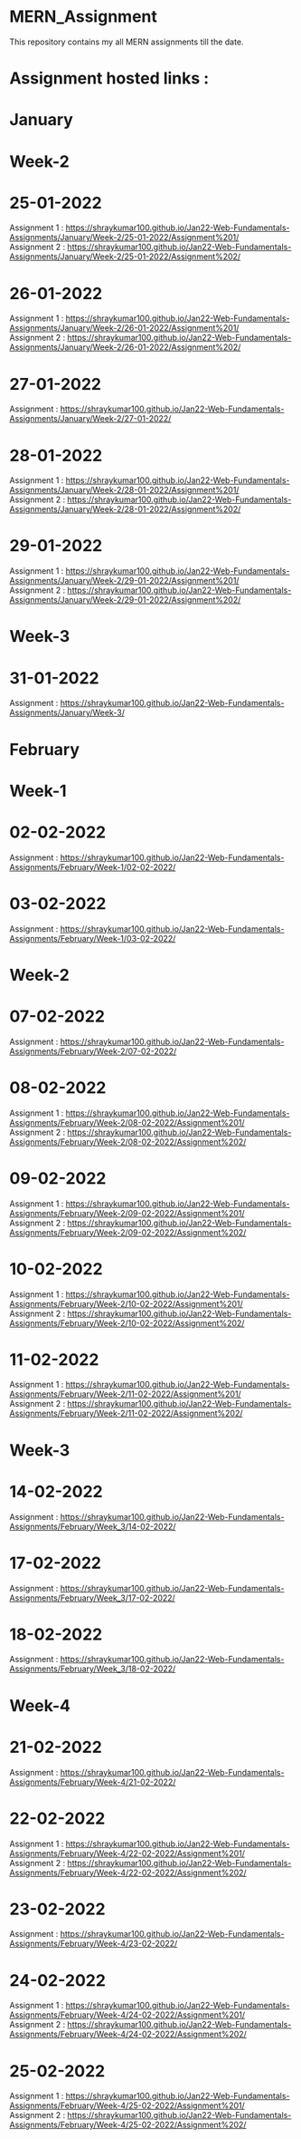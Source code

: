 # MERN_Assignment
This repository contains my all MERN assignments till the date.
# Assignment hosted links :

# January

# Week-2
# 25-01-2022 
Assignment 1 : https://shraykumar100.github.io/Jan22-Web-Fundamentals-Assignments/January/Week-2/25-01-2022/Assignment%201/  
Assignment 2 : https://shraykumar100.github.io/Jan22-Web-Fundamentals-Assignments/January/Week-2/25-01-2022/Assignment%202/

# 26-01-2022
Assignment 1 : https://shraykumar100.github.io/Jan22-Web-Fundamentals-Assignments/January/Week-2/26-01-2022/Assignment%201/  
Assignment 2 : https://shraykumar100.github.io/Jan22-Web-Fundamentals-Assignments/January/Week-2/26-01-2022/Assignment%202/

# 27-01-2022
Assignment : https://shraykumar100.github.io/Jan22-Web-Fundamentals-Assignments/January/Week-2/27-01-2022/

# 28-01-2022
Assignment 1 : https://shraykumar100.github.io/Jan22-Web-Fundamentals-Assignments/January/Week-2/28-01-2022/Assignment%201/  
Assignment 2 : https://shraykumar100.github.io/Jan22-Web-Fundamentals-Assignments/January/Week-2/28-01-2022/Assignment%202/

# 29-01-2022
Assignment 1 : https://shraykumar100.github.io/Jan22-Web-Fundamentals-Assignments/January/Week-2/29-01-2022/Assignment%201/  
Assignment 2 : https://shraykumar100.github.io/Jan22-Web-Fundamentals-Assignments/January/Week-2/29-01-2022/Assignment%202/

# Week-3
# 31-01-2022
Assignment : https://shraykumar100.github.io/Jan22-Web-Fundamentals-Assignments/January/Week-3/

# February

# Week-1

# 02-02-2022
Assignment : https://shraykumar100.github.io/Jan22-Web-Fundamentals-Assignments/February/Week-1/02-02-2022/

# 03-02-2022
Assignment : https://shraykumar100.github.io/Jan22-Web-Fundamentals-Assignments/February/Week-1/03-02-2022/

# Week-2

# 07-02-2022
Assignment : https://shraykumar100.github.io/Jan22-Web-Fundamentals-Assignments/February/Week-2/07-02-2022/

# 08-02-2022
Assignment 1 : https://shraykumar100.github.io/Jan22-Web-Fundamentals-Assignments/February/Week-2/08-02-2022/Assignment%201/  
Assignment 2 : https://shraykumar100.github.io/Jan22-Web-Fundamentals-Assignments/February/Week-2/08-02-2022/Assignment%202/

# 09-02-2022
Assignment 1 : https://shraykumar100.github.io/Jan22-Web-Fundamentals-Assignments/February/Week-2/09-02-2022/Assignment%201/  
Assignment 2 : https://shraykumar100.github.io/Jan22-Web-Fundamentals-Assignments/February/Week-2/09-02-2022/Assignment%202/

# 10-02-2022
Assignment 1 : https://shraykumar100.github.io/Jan22-Web-Fundamentals-Assignments/February/Week-2/10-02-2022/Assignment%201/  
Assignment 2 : https://shraykumar100.github.io/Jan22-Web-Fundamentals-Assignments/February/Week-2/10-02-2022/Assignment%202/

# 11-02-2022
Assignment 1 : https://shraykumar100.github.io/Jan22-Web-Fundamentals-Assignments/February/Week-2/11-02-2022/Assignment%201/  
Assignment 2 : https://shraykumar100.github.io/Jan22-Web-Fundamentals-Assignments/February/Week-2/11-02-2022/Assignment%202/

# Week-3

# 14-02-2022
Assignment : https://shraykumar100.github.io/Jan22-Web-Fundamentals-Assignments/February/Week_3/14-02-2022/
# 17-02-2022
Assignment : https://shraykumar100.github.io/Jan22-Web-Fundamentals-Assignments/February/Week_3/17-02-2022/

# 18-02-2022
Assignment : https://shraykumar100.github.io/Jan22-Web-Fundamentals-Assignments/February/Week_3/18-02-2022/

# Week-4

# 21-02-2022
Assignment : https://shraykumar100.github.io/Jan22-Web-Fundamentals-Assignments/February/Week-4/21-02-2022/

# 22-02-2022
Assignment 1 : https://shraykumar100.github.io/Jan22-Web-Fundamentals-Assignments/February/Week-4/22-02-2022/Assignment%201/  
Assignment 2 : https://shraykumar100.github.io/Jan22-Web-Fundamentals-Assignments/February/Week-4/22-02-2022/Assignment%202/

# 23-02-2022
Assignment : https://shraykumar100.github.io/Jan22-Web-Fundamentals-Assignments/February/Week-4/23-02-2022/

# 24-02-2022
Assignment 1 : https://shraykumar100.github.io/Jan22-Web-Fundamentals-Assignments/February/Week-4/24-02-2022/Assignment%201/  
Assignment 2 : https://shraykumar100.github.io/Jan22-Web-Fundamentals-Assignments/February/Week-4/24-02-2022/Assignment%202/

# 25-02-2022
Assignment 1 : https://shraykumar100.github.io/Jan22-Web-Fundamentals-Assignments/February/Week-4/25-02-2022/Assignment%201/  
Assignment 2 : https://shraykumar100.github.io/Jan22-Web-Fundamentals-Assignments/February/Week-4/25-02-2022/Assignment%202/
